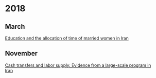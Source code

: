 # 2018

## March

[Education and the allocation of time of married women in Iran](./2.md)

## November

[Cash transfers and labor supply: Evidence from a large-scale program in Iran](./1.md)

